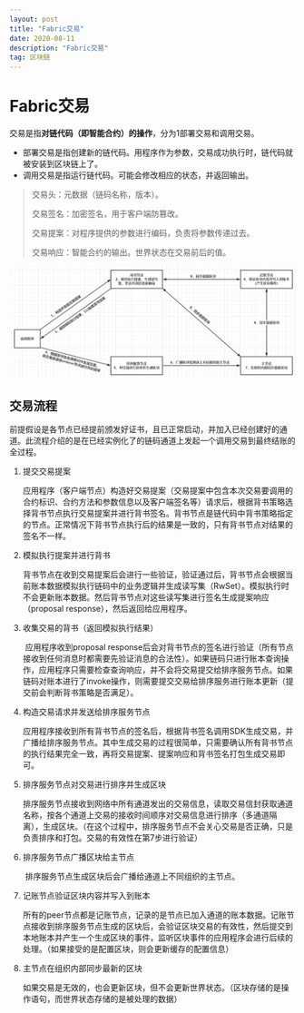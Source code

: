 ```yaml
---
layout: post
title: "Fabric交易"
date: 2020-08-11 
description: "Fabric交易"
tag: 区块链 
---
```


# Fabric交易

交易是指**对链代码（即智能合约）的操作**，分为1部署交易和调用交易。

-   部署交易是指创建新的链代码。用程序作为参数，交易成功执行时，链代码就被安装到区块链上了。
-   调用交易是指运行链代码。可能会修改相应的状态，并返回输出。

>   交易头：元数据（链码名称，版本）。
>
>   交易签名：加密签名，用于客户端防篡改。
>
>   交易提案：对程序提供的参数进行编码，负责将参数传递过去。
>
>   交易响应：智能合约的输出。世界状态在交易前后的值。

<div align="center">
	<img src="/images/posts/Fabric交易/Fabric交易.png" />  
</div> 



## 交易流程

​		前提假设是各节点已经提前颁发好证书，且已正常启动，并加入已经创建好的通道。此流程介绍的是在已经实例化了的链码通道上发起一个调用交易到最终结账的全过程。

1.  提交交易提案

    ​		应用程序（客户端节点）构造好交易提案（交易提案中包含本次交易要调用的合约标识、合约方法和参数信息以及客户端签名等）请求后，根据背书策略选择背书节点执行交易提案并进行背书签名。背书节点是链代码中背书策略指定的节点。正常情况下背书节点执行后的结果是一致的，只有背书节点对结果的签名不一样。

2.  模拟执行提案并进行背书

    ​		背书节点在收到交易提案后会进行一些验证，验证通过后，背书节点会根据当前账本数据模拟执行链码中的业务逻辑并生成读写集（RwSet）。模拟执行时不会更新账本数据。然后背书节点对这些读写集进行签名生成提案响应（proposal response），然后返回给应用程序。

3.  收集交易的背书（返回模拟执行结果）

    ​		应用程序收到proposal response后会对背书节点的签名进行验证（所有节点接收到任何消息时都需要先验证消息的合法性）。如果链码只进行账本查询操作，应用程序只需要检查查询响应，并不会将交易提交给排序服务节点。如果链码对账本进行了invoke操作，则需要提交交易给排序服务进行账本更新（提交前会判断背书策略是否满足）。

4.  构造交易请求并发送给排序服务节点

    ​		应用程序接收到所有背书节点的签名后，根据背书签名调用SDK生成交易，并广播给排序服务节点。其中生成交易的过程很简单，只需要确认所有背书节点的执行结果完全一致，再将交易提案、提案响应和背书签名打包生成交易即可。

5.  排序服务节点对交易进行排序并生成区块

    ​		排序服务节点接收到网络中所有通道发出的交易信息，读取交易信封获取通道名称，按各个通道上交易的接收时间顺序对交易信息进行排序（多通道隔离），生成区块。（在这个过程中，排序服务节点不会关心交易是否正确，只是负责排序和打包。交易的有效性在第7步进行验证）

6.  排序服务节点广播区块给主节点

    ​		排序服务节点生成区块后会广播给通道上不同组织的主节点。

7.  记账节点验证区块内容并写入到账本

    ​		所有的peer节点都是记账节点，记录的是节点已加入通道的账本数据。记账节点接收到排序服务节点生成的区块后，会验证区块交易的有效性，然后提交到本地账本并产生一个生成区块的事件，监听区块事件的应用程序会进行后续的处理。（如果接受的是配置区块，则会更新缓存的配置信息）

8.  主节点在组织内部同步最新的区块

    ​		如果交易是无效的，也会更新区块，但不会更新世界状态。（区块存储的是操作语句，而世界状态存储的是被处理的数据）